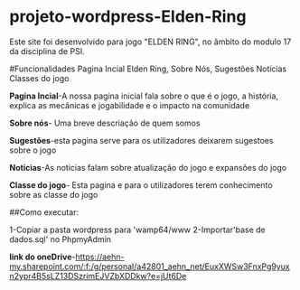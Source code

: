 # projeto-wordpress-Elden-Ring


Este site foi desenvolvido para jogo "ELDEN RING", no âmbito do modulo 17 da disciplina de PSI.

#Funcionalidades
Pagina Incial Elden Ring,
Sobre Nós,
Sugestões
Notícias 
Classes do jogo


**Pagina Incial**-A nossa pagina inicial fala sobre o que é o jogo, a história, explica as mecânicas e jogabilidade e o impacto na comunidade

**Sobre nós**- Uma breve descriação de quem somos

**Sugestões**-esta pagina serve para os utilizadores deixarem sugestoes sobre o jogo

**Noticias**-As noticias falam sobre atualização do jogo e expansões do jogo

**Classe do jogo**- Esta pagina e para o utilizadores terem conhecimento sobre as classe do jogo

##Como executar:

1-Copiar a pasta wordpress para 'wamp64/www
2-Importar'base de dados.sql' no PhpmyAdmin


**link do oneDrive**-https://aehn-my.sharepoint.com/:f:/g/personal/a42801_aehn_net/EuxXWSw3FnxPg9yuxn2ypr4B5sLZ13DSzrimEJVZbXDDkw?e=jUt6De
